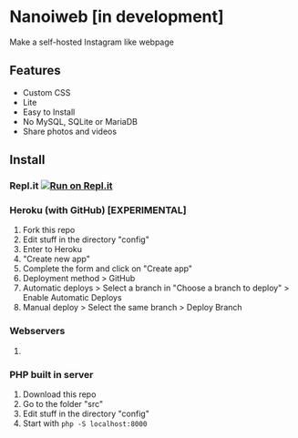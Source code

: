 # Nanoiweb [in development]
Make a self-hosted Instagram like webpage
## Features
- Custom CSS
- Lite
- Easy to Install
- No MySQL, SQLite or MariaDB
- Share photos and videos
## Install
### Repl.it [![Run on Repl.it](https://repl.it/badge/github/absucc/nanoiweb)](https://repl.it/github/absucc/nanoiweb)
### Heroku (with GitHub) [EXPERIMENTAL]
1. Fork this repo
2. Edit stuff in the directory "config"
3. Enter to Heroku
4. "Create new app"
5. Complete the form and click on "Create app"
6. Deployment method > GitHub
7. Automatic deploys > Select a branch in "Choose a branch to deploy" > Enable Automatic Deploys
8. Manual deploy > Select the same branch > Deploy Branch
### Webservers 
1. 
### PHP built in server 
1. Download this repo
2. Go to the folder "src"
3. Edit stuff in the directory "config"
5. Start with `php -S localhost:8000`

